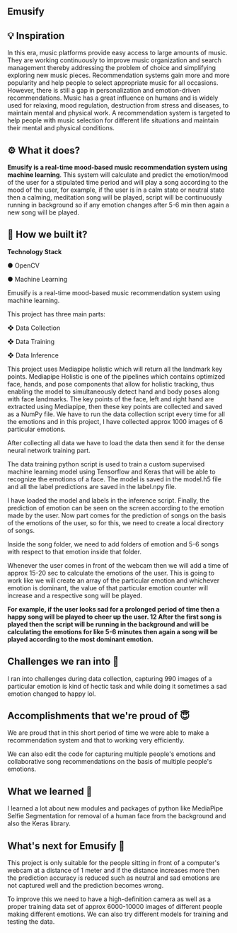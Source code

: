 ## Emusify

## 💡 Inspiration

In this era, music platforms provide easy access to large amounts of music. They are working continuously to improve music organization and search management thereby addressing the problem of choice and simplifying exploring new music pieces. Recommendation systems gain more and more popularity and help people to select appropriate music for all occasions. However, there is still a gap in personalization and emotion-driven recommendations. Music has a great influence on humans and is widely used for relaxing, mood regulation, destruction from stress and diseases, to
maintain mental and physical work. A recommendation system is targeted to help people with music selection for different life situations and maintain their mental and physical conditions.

## ⚙️ What it does?

**Emusify is a real-time mood-based music recommendation system using machine learning**. This system will calculate and predict the emotion/mood of the user for a stipulated time period and will play a song according to the mood of the user, for example, if the user is in a calm state or neutral state then a calming, meditation song will be played, script will be continuously running in background so if any emotion changes after 5-6 min then again a new song will be played.

## 🔧 How we built it?

**Technology Stack**

 ● OpenCV 

● Machine Learning

Emusify is a real-time mood-based music recommendation system using machine learning.

This project has three main parts:

❖ Data Collection

❖ Data Training

❖ Data Inference

This project uses Mediapipe holistic which will return all the landmark key
points. Mediapipe Holistic is one of the pipelines which contains optimized
face, hands, and pose components that allow for holistic tracking, thus
enabling the model to simultaneously detect hand and body poses along
with face landmarks. The key points of the face, left and right hand are
extracted using Mediapipe, then these key points are collected and saved as
a NumPy file.
We have to run the data collection script every time for all the emotions and
in this project, I have collected approx 1000 images of 6 particular
emotions.

After collecting all data we have to load the data then send it for the dense
neural network training part.

The data training python script is used to train a custom supervised
machine learning model using Tensorflow and Keras that will be able to
recognize the emotions of a face.
The model is saved in the model.h5 file and all the label predictions are
saved in the label.npy file.

I have loaded the model and labels in the inference script.
Finally, the prediction of emotion can be seen on the screen according to
the emotion made by the user.
Now part comes for the prediction of songs on the basis of the emotions of
the user, so for this, we need to create a local directory of songs.

Inside the song folder, we need to add folders of emotion and 5-6 songs
with respect to that emotion inside that folder.

Whenever the user comes in front of the webcam then we will add a time of
approx 15-20 sec to calculate the emotions of the user.
This is going to work like we will create an array of the particular emotion
and whichever emotion is dominant, the value of that particular emotion
counter will increase and a respective song will be played.

**For example, if the user looks sad for a prolonged period of time then a happy song will be played to cheer up the user. 12 After the first song is played then the script will be running in the background and will be calculating the emotions for like 5-6 minutes then again a song will be played according to the most dominant emotion.**

## Challenges we ran into 🙁

I ran into challenges during data collection, capturing 990 images of a particular emotion is kind of hectic task and while doing it sometimes a sad emotion changed to happy lol.

## Accomplishments that we're proud of 😇

We are proud that in this short period of time we were able to make a recommendation system and that to working very efficiently.

We can also edit the code for capturing multiple people's emotions and collaborative song recommendations on the basis of multiple people's emotions. 

## What we learned 🤔

I learned a lot about new modules and packages of python like MediaPipe Selfie Segmentation for removal of a human face from the background and also the Keras library. 

## What's next for Emusify 📲

This project is only suitable for the people sitting in front of a computer's webcam at a distance of 1 meter and if the distance increases more then the prediction accuracy is reduced such as neutral and sad emotions are not captured well and the prediction becomes wrong. 

To improve this we need to have a high-definition camera as well as a proper training data set of approx 6000-10000 images of different people making different emotions. We can also try different models for training and testing the data.

